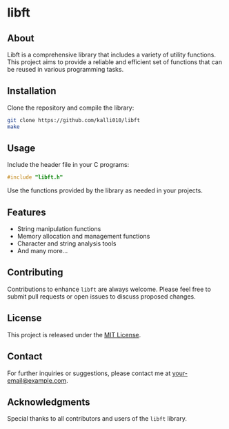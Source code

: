 
# libft

## About
Libft is a comprehensive library that includes a variety of utility functions. This project aims to provide a reliable and efficient set of functions that can be reused in various programming tasks.

## Installation
Clone the repository and compile the library:
```bash
git clone https://github.com/kalli010/libft
make
```

## Usage
Include the header file in your C programs:
```c
#include "libft.h"
```
Use the functions provided by the library as needed in your projects.

## Features
- String manipulation functions
- Memory allocation and management functions
- Character and string analysis tools
- And many more...

## Contributing
Contributions to enhance `libft` are always welcome. Please feel free to submit pull requests or open issues to discuss proposed changes.

## License
This project is released under the [MIT License](LICENSE).

## Contact
For further inquiries or suggestions, please contact me at [your-email@example.com](mailto:your-email@example.com).

## Acknowledgments
Special thanks to all contributors and users of the `libft` library.
